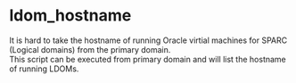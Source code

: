 # ldom_hostname

It is hard to take the hostname of running Oracle virtial machines for SPARC (Logical domains) from the primary domain.  
This script can be executed from primary domain and will list the hostname of running LDOMs.
